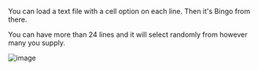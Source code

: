 You can load a text file with a cell option on each line.
Then it's Bingo from there.

You can have more than 24 lines and it will select randomly from however many you supply.

![image](https://github.com/nickolasbradham/Randomized-Bingo/assets/105989209/092af604-ea3a-44ce-9b8d-dd20a80f0acc)
